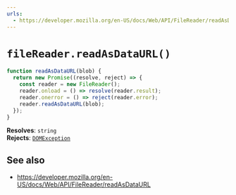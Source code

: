 ```yaml
---
urls:
  - https://developer.mozilla.org/en-US/docs/Web/API/FileReader/readAsDataURL
---
```


# `fileReader.readAsDataURL()`

```js
function readAsDataURL(blob) {
  return new Promise((resolve, reject) => {
    const reader = new FileReader();
    reader.onload = () => resolve(reader.result);
    reader.onerror = () => reject(reader.error);
    reader.readAsDataURL(blob);
  });
}
```

**Resolves**: `string` \
**Rejects**: [`DOMException`](https://developer.mozilla.org/en-US/docs/Web/API/DOMException)

## See also

- https://developer.mozilla.org/en-US/docs/Web/API/FileReader/readAsDataURL
